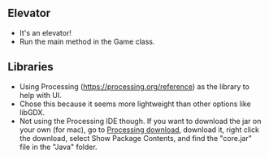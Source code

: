 ## Elevator

- It's an elevator!
- Run the main method in the Game class.

## Libraries

- Using Processing (https://processing.org/reference) as the library to help with UI.
- Chose this because it seems more lightweight than other options like libGDX.
- Not using the Processing IDE though. If you want to download the jar on your own (for mac), go to [Processing download](https://processing.org/download), download it, right click the download, select Show Package Contents, and find the "core.jar" file in the "Java" folder.